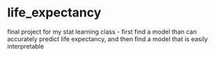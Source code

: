 # life_expectancy
final project for my stat learning class - first find a model than can accurately predict life expectancy, and then find a model that is easily interpretable
